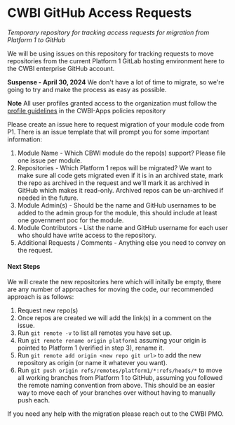 # CWBI GitHub Access Requests
_Temporary repository for tracking access requests for migration from Platform 1 to GitHub_

We will be using issues on this repository for tracking requests to move repositories from the current Platform 1 GitLab hosting environment here to the CWBI enterprise GitHub account. 

**Suspense - April 30, 2024** We don't have a lot of time to migrate, so we're going to try and make the process as easy as possible.

**Note** All user profiles granted access to the organization must follow the [profile guidelines](https://github.com/cwbi-apps/policies?tab=readme-ov-file#user-profiles) in the CWBI-Apps policies repository

Please create an issue here to request migration of your module code from P1.  There is an issue template that will prompt you for some important information:

1. Module Name - Which CBWI module do the repo(s) support?  Please file one issue per module.
2. Repositories - Which Platform 1 repos will be migrated? We want to make sure all code gets migrated even if it is in an archived state, mark the repo as archived in the request and we'll mark it as archived in GitHub which makes it read-only.  Archived repos can be un-archived if needed in the future.
3. Module Admin(s) - Should be the name and GitHub usernames to be added to the admin group for the module, this should include at least one government poc for the module.
4. Module Contributors - List the name and GitHub username for each user who should have write access to the repository.
5. Additional Requests / Comments - Anything else you need to convey on the request.

#### Next Steps

We will create the new repositories here which will initally be empty, there are any number of approaches for moving the code, our recommended approach is as follows:

1. Request new repo(s)
2. Once repos are created we will add the link(s) in a comment on the issue.
3. Run `git remote -v` to list all remotes you have set up.
4. Run `git remote rename origin platform1` assuming your origin is pointed to Platform 1 (verified in step 3), rename it.
5. Run `git remote add origin <new repo git url>` to add the new repository as origin (or name it whatever you want).
6. Run `git push origin refs/remotes/platform1/*:refs/heads/*` to move all working branches from Platform 1 to GitHub, assuming you followed the remote naming convention from above.  This should be an easier way to move each of your branches over without having to manually push each.

If you need any help with the migration please reach out to the CWBI PMO.


